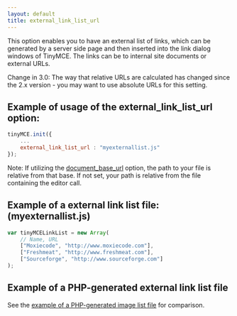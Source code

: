 ```yaml
---
layout: default
title: external_link_list_url
---
```


This option enables you to have an external list of links, which can be generated by a server side page and then inserted into the link dialog windows of TinyMCE. The links can be to internal site documents or external URLs.

Change in 3.0: The way that relative URLs are calculated has changed since the 2.x version - you may want to use absolute URLs for this setting.

## Example of usage of the external_link_list_url option:

```js
tinyMCE.init({
	...
	external_link_list_url : "myexternallist.js"
});
```

Note: If utilizing the [document_base_url](https://www.tiny.cloud/docs-3x/reference/configuration/Configuration3x@document_base_url/) option, the path to your file is relative from that base. If not set, your path is relative from the file containing the editor call.

## Example of a external link list file: (myexternallist.js)

```js
var tinyMCELinkList = new Array(
	// Name, URL
	["Moxiecode", "http://www.moxiecode.com"],
	["Freshmeat", "http://www.freshmeat.com"],
	["Sourceforge", "http://www.sourceforge.com"]
);
```

## Example of a PHP-generated external link list file

See the [example of a PHP-generated image list file](https://www.tiny.cloud/docs-3x/reference/configuration/Configuration3x@external_image_list_url/) for comparison.
